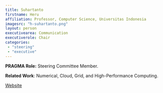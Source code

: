 ```yaml
---
title: Suhartanto
firstname: Heru
affiliation: Professor, Computer Science, Universitas Indonesia
imagesrc: "h-suhartanto.png"
layout: person
executivearea: Communication
executiverole: Chair
categories:
 - "steering"
 - "executive"
---
```


**PRAGMA Role:**  Steering Committee Member.  

**Related Work**: Numerical, Cloud, Grid, and High-Performance Computing.

[Website][1]

[1]: http://www.cs.ui.ac.id/id/staf/heru
